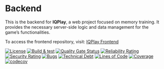 # Backend

This is the backend for **IQPlay**, a web project focused on memory training. It provides the necessary server-side logic and data management for the game’s functionalities.

To access the frontend repository, visit: [IQPlay Frontend](https://github.com/IQPlay/frontend)


[![License](https://img.shields.io/badge/license-Apache%202.0-blue.svg)](LICENSE.txt)
[![Build & test](https://github.com/IQPlay/backend/actions/workflows/gradle-build-test.yml/badge.svg?branch=main)](https://github.com/IQPlay/backend/actions/workflows/gradle-build-test.yml)
[![Quality Gate Status](https://sonarcloud.io/api/project_badges/measure?project=IQPlay_backend&metric=alert_status)](https://sonarcloud.io/summary/new_code?id=IQPlay_backend)
[![Reliability Rating](https://sonarcloud.io/api/project_badges/measure?project=IQPlay_backend&metric=reliability_rating)](https://sonarcloud.io/summary/new_code?id=IQPlay_backend)
[![Security Rating](https://sonarcloud.io/api/project_badges/measure?project=IQPlay_backend&metric=security_rating)](https://sonarcloud.io/summary/new_code?id=IQPlay_backend)
[![Bugs](https://sonarcloud.io/api/project_badges/measure?project=IQPlay_backend&metric=bugs)](https://sonarcloud.io/summary/new_code?id=IQPlay_backend)
[![Technical Debt](https://sonarcloud.io/api/project_badges/measure?project=IQPlay_backend&metric=sqale_index)](https://sonarcloud.io/summary/new_code?id=IQPlay_backend)
[![Lines of Code](https://sonarcloud.io/api/project_badges/measure?project=IQPlay_backend&metric=ncloc)](https://sonarcloud.io/summary/new_code?id=IQPlay_backend)
[![Coverage](https://sonarcloud.io/api/project_badges/measure?project=IQPlay_backend&metric=coverage)](https://sonarcloud.io/summary/new_code?id=IQPlay_backend)
[![codecov](https://codecov.io/github/IQPlay/backend/graph/badge.svg?token=CHZQR529XU)](https://codecov.io/github/IQPlay/backend)
